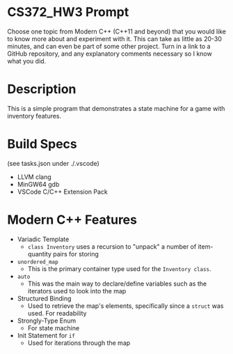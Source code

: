 # CS372_HW3 Prompt
Choose one topic from Modern C++ (C++11 and beyond) that you would like to know more about and experiment with it. This can take as little as 20-30 minutes, and can even be part of some other project. Turn in a link to a GitHub repository, and any explanatory comments necessary so I know what you did.

# Description
This is a simple program that demonstrates a state machine for a game with inventory features.

# Build Specs
(see tasks.json under ./.vscode)
* LLVM clang 
* MinGW64 gdb
* VSCode C/C++ Extension Pack

# Modern C++ Features
* Variadic Template
  * `class Inventory` uses a recursion to "unpack" a number of item-quantity pairs for storing
* `unordered_map`
  * This is the primary container type used for the `Inventory class`.
* `auto`
  * This was the main way to declare/define variables such as the iterators used to look into the map
* Structured Binding
  * Used to retrieve the map's elements, specifically since a `struct` was used. For readability
* Strongly-Type Enum
  * For state machine
* Init Statement for `if`
  * Used for iterations through the map
